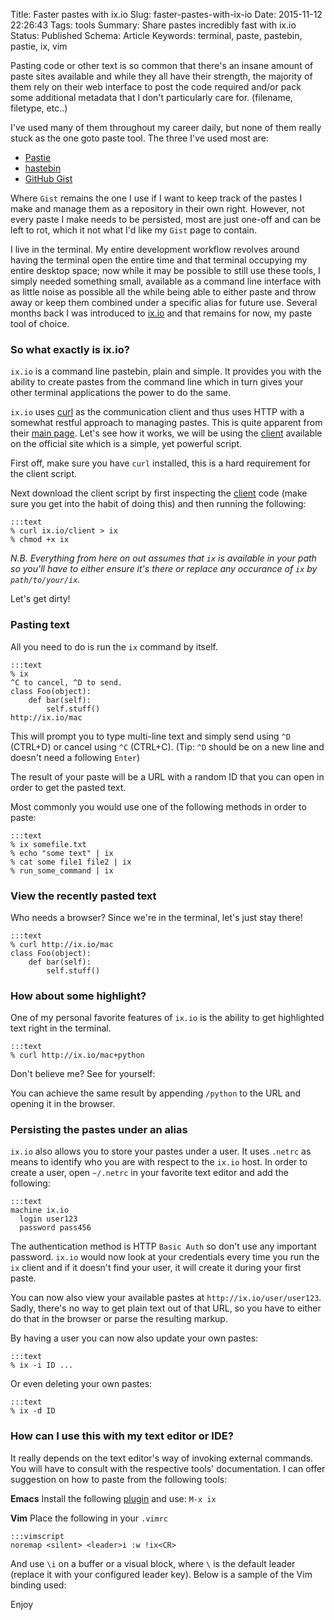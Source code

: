 Title: Faster pastes with ix.io
Slug: faster-pastes-with-ix-io
Date: 2015-11-12 22:26:43
Tags: tools
Summary: Share pastes incredibly fast with ix.io
Status: Published
Schema: Article
Keywords: terminal, paste, pastebin, pastie, ix, vim

Pasting code or other text is so common that there's an insane amount of
paste sites available and while they all have their strength, the majority
of them rely on their web interface to post the code required and/or pack some
additional metadata that I don't particularly care for. (filename, filetype, etc..)

I've used many of them throughout my career daily, but none of them really stuck
as the one goto paste tool. The three I've used most are:

- [Pastie](http://www.pastie.org)
- [hastebin](http://www.hastebin.com)
- [GitHub Gist](http://gist.github.com)

Where `Gist` remains the one I use if I want to keep track of the pastes I make
and manage them as a repository in their own right. However, not every paste I
make needs to be persisted, most are just one-off and can be left to rot, which
it not what I'd like my `Gist` page to contain.

I live in the terminal. My entire development workflow revolves around
having the terminal open the entire time and that terminal occupying my entire
desktop space; now while it may be possible to still use these tools, I simply
needed something small, available as a command line interface with as little
noise as possible all the while being able to either paste and throw away or
keep them combined under a specific alias for future use. Several months back
I was introduced to [ix.io](http://ix.io) and that remains for now, my paste
tool of choice.

### So what exactly is ix.io?

`ix.io` is a command line pastebin, plain and simple. It provides you with the
ability to create pastes from the command line which in turn gives your other
terminal applications the power to do the same.

`ix.io` uses [curl](http://curl.haxx.se/) as the communication client and thus
uses HTTP with a somewhat restful approach to managing pastes. This is quite
apparent from their [main page](http://ix.io). Let's see how it works, we will be using
the [client](http://ix.io/client) available on the official site which is
a simple, yet powerful script.

First off, make sure you have `curl` installed, this is a hard requirement for
the client script.

Next download the client script by first inspecting the [client](http://ix.io/client)
code (make sure you get into the habit of doing this) and then running the following:

    :::text
    % curl ix.io/client > ix
    % chmod +x ix

_N.B. Everything from here on out assumes that `ix` is available in your path
so you'll have to either ensure it's there or replace any occurance of `ix` by
`path/to/your/ix`._

Let's get dirty!

### Pasting text

All you need to do is run the `ix` command by itself.

    :::text
    % ix
    ^C to cancel, ^D to send.
    class Foo(object):
        def bar(self):
            self.stuff()
    http://ix.io/mac

This will prompt you to type multi-line text and simply send using `^D` (CTRL+D)
or cancel using `^C` (CTRL+C). (Tip: `^D` should be on a new line and doesn't
need a following `Enter`)

The result of your paste will be a URL with a random ID that you can open in
order to get the pasted text.

<script type="text/javascript" src="https://asciinema.org/a/8s5hbhfyl3d5x8oib4uc6tzxg.js" id="asciicast-8s5hbhfyl3d5x8oib4uc6tzxg" async></script>

Most commonly you would use one of the following methods in order to paste:

    :::text
    % ix somefile.txt
    % echo "some text" | ix
    % cat some file1 file2 | ix
    % run_some_command | ix

### View the recently pasted text

Who needs a browser? Since we're in the terminal, let's just stay there!

    :::text
    % curl http://ix.io/mac
    class Foo(object):
        def bar(self):
            self.stuff()

<script type="text/javascript" src="https://asciinema.org/a/405sst73fogw22002263d4tsf.js" id="asciicast-405sst73fogw22002263d4tsf" async></script>

### How about some highlight?

One of my personal favorite features of `ix.io` is the ability to get highlighted
text right in the terminal.

    :::text
    % curl http://ix.io/mac+python

Don't believe me? See for yourself:

<script type="text/javascript" src="https://asciinema.org/a/cadujn9l3oy61rc8ptn96w1u4.js" id="asciicast-cadujn9l3oy61rc8ptn96w1u4" async></script>

You can achieve the same result by appending `/python` to the URL and opening
it in the browser.

### Persisting the pastes under an alias

`ix.io` also allows you to store your pastes under a user. It uses `.netrc` as
means to identify who you are with respect to the `ix.io` host. In order to
create a user, open `~/.netrc` in your favorite text editor and add the following:

    :::text
    machine ix.io
      login user123
      password pass456

The authentication method is HTTP `Basic Auth` so don't use any important
password. `ix.io` would now look at your credentials every time you run the `ix` client
and if it doesn't find your user, it will create it during your first paste.

You can now also view your available pastes at `http://ix.io/user/user123`. Sadly,
there's no way to get plain text out of that URL, so you have to either do that
in the browser or parse the resulting markup.

By having a user you can now also update your own pastes:

    :::text
    % ix -i ID ...

Or even deleting your own pastes:

    :::text
    % ix -d ID

### How can I use this with my text editor or IDE?

It really depends on the text editor's way of invoking external commands. You
will have to consult with the respective tools' documentation. I can offer
suggestion on how to paste from the following tools:

**Emacs** Install the following [plugin](https://github.com/theanalyst/ix.el) and use:
`M-x ix`

**Vim** Place the following in your `.vimrc`

    :::vimscript
    noremap <silent> <leader>i :w !ix<CR>

And use `\i` on a buffer or a visual block, where `\` is the default leader
(replace it with your configured leader key). Below is a sample of the Vim
binding used:

<script type="text/javascript" src="https://asciinema.org/a/93r53538bfluivwe8dbnmrh9b.js" id="asciicast-93r53538bfluivwe8dbnmrh9b" async></script>

Enjoy
